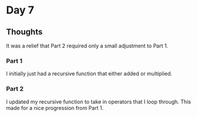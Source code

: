 # Day 7

## Thoughts

It was a relief that Part 2 required only a small adjustment to Part 1.

### Part 1

I initially just had a recursive function that either added or multiplied.

### Part 2

I updated my recursive function to take in operators that I loop through. This made for a nice progression from Part 1.
